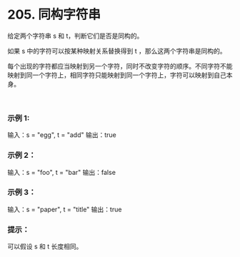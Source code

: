 # 205. 同构字符串

给定两个字符串 s 和 t，判断它们是否是同构的。

如果 s 中的字符可以按某种映射关系替换得到 t ，那么这两个字符串是同构的。

每个出现的字符都应当映射到另一个字符，同时不改变字符的顺序。不同字符不能映射到同一个字符上，相同字符只能映射到同一个字符上，字符可以映射到自己本身。

 

### 示例 1:

输入：s = "egg", t = "add"
输出：true

### 示例 2：

输入：s = "foo", t = "bar"
输出：false

### 示例 3：

输入：s = "paper", t = "title"
输出：true

### 提示：

可以假设 s 和 t 长度相同。